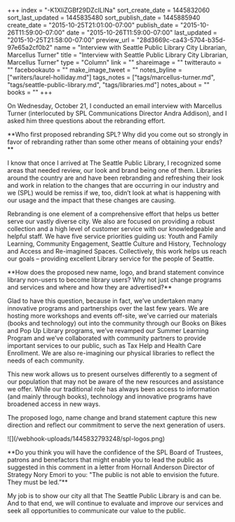 +++
index = "-K1XIiZGBf29DZcILlNa"
sort_create_date = 1445832060
sort_last_updated = 1445835480
sort_publish_date = 1445885940
create_date = "2015-10-25T21:01:00-07:00"
publish_date = "2015-10-26T11:59:00-07:00"
date = "2015-10-26T11:59:00-07:00"
last_updated = "2015-10-25T21:58:00-07:00"
preview_url = "28d3669c-ca43-5704-b35d-97e65a2cf0b2"
name = "Interview with Seattle Public Library City Librarian, Marcellus Turner"
title = "Interview with Seattle Public Library City Librarian, Marcellus Turner"
type = "Column"
link = ""
shareimage = ""
twitterauto = ""
facebookauto = ""
make_image_tweet = ""
notes_byline = ["writers/laurel-holliday.md"]
tags_notes = ["tags/marcellus-turner.md", "tags/seattle-public-library.md", "tags/libraries.md"]
notes_about = ""
books = ""
+++
<p class="intro">On Wednesday, October 21, I conducted an email interview with Marcellus Turner (interlocuted by SPL Communications Director Andra Addison), and I asked him three questions about the rebranding effort.</p>

<p class="noindent">**Who first proposed rebranding SPL? Why did you come out so strongly in favor of rebranding rather than some other means of obtaining your ends?**</p>

<p class="noindent">I know that once I arrived at The Seattle Public Library, I recognized some areas that needed review, our look and brand being one of them. Libraries around the country are and have been rebranding and refreshing their look and work in relation to the changes that are occurring in our industry and we (SPL) would be remiss if we, too, didn’t look at what is happening with our usage and the impact that these changes are causing.</p>

<p>Rebranding is one element of a comprehensive effort that helps us better serve our vastly diverse city. We also are focused on providing a robust collection and a high level of customer service with our knowledgeable and helpful staff. We have five service priorities guiding us: Youth and Family Learning, Community Engagement, Seattle Culture and History, Technology and Access and Re-imagined Spaces. Collectively, this work helps us reach our goals – providing excellent Library service for the people of Seattle.</p>


<p class="noindent">**How does the proposed new name, logo, and brand statement convince library non-users to become library users? Why not just change programs and services and where and how they are advertised?**</p>

<p class="noindent">Glad to have this question, because in fact, we’ve undertaken many innovative programs and partnerships over the last few years. We are hosting more workshops and events off-site, we’ve carried our materials (books and technology) out into the community through our Books on Bikes and Pop Up Library programs, we’ve revamped our Summer Learning Program and we’ve collaborated with community partners to provide important services to our public, such as Tax Help and Health Care Enrollment. We are also re-imagining our physical libraries to reflect the needs of each community.<p>

This new work allows us to present ourselves differently to a segment of our population that may not be aware of the new resources and assistance we offer. While our traditional role has always been access to information (and mainly through books), technology and innovative programs have broadened access in new ways.

The proposed logo, name change and brand statement capture this new direction and reflect our commitment to serve the next generation of users.

<p class="image noindent">![](/webhook-uploads/1445832793248/spl-logos.png)</p>


<p class="noindent">**Do you think you will have the confidence of the SPL Board of Trustees, patrons and benefactors that might enable you to lead the public as suggested in this comment in a letter from Hornall Anderson Director of Strategy Nory Emori to you: "The public is not able to envision the future. They must be led.”**</p>

<p class="noindent">My job is to show our city all that The Seattle Public Library is and can be. And to that end, we will continue to evaluate and improve our services and seek all opportunities to communicate our value to the public.</p>